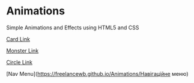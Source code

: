 # Animations
Simple Animations and Effects using HTML5 and CSS

[Card Link](https://freelancewb.github.io/Animations/Card)

[Monster Link](https://freelancewb.github.io/Animations/Monster)

[Circle Link](https://freelancewb.github.io/Animations/Circle)

[Nav Menu](https://freelancewb.github.io/Animations/Навігаційне меню)
